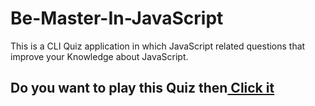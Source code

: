 # Be-Master-In-JavaScript
This is a CLI Quiz application in which JavaScript related questions that improve your Knowledge about JavaScript. 
<h2>Do you want to play this Quiz then<a href="https://replit.com/@Jankiparmar311/Be-Master-In-JavaScript?embed=1&output=1#index.js"> Click it</a>
